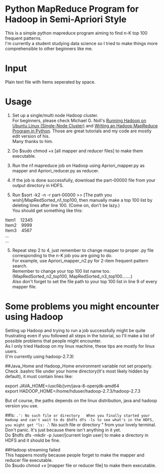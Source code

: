 # Python MapReduce Program for Hadoop in Semi-Apriori Style

This is a simple python mapreduce program aiming to find n-K top 100 frequent patterns.  
I'm currently a student studying data science so I tried to make things more comprehensible to other beginners like me.  

# Input
Plain text file with Items seperated by space.

# Usage

1. Set up a single/multi node Hadoop cluster.  
For beginners, please check Michael G. Noll's [Running Hadoop on Ubuntu Linux (Single-Node Cluster)](http://www.michael-noll.com/tutorials/running-hadoop-on-ubuntu-linux-single-node-cluster/) and [Writing an Hadoop MapReduce Program in Python](http://www.michael-noll.com/tutorials/writing-an-hadoop-mapreduce-program-in-python/). Those are great tutorials and my code are mostly edit version of his.  
Many thanks to him.

2. Do $sudo chmod +x [all mapper and reducer files] to make them executable.

3. Run the n1 mapreduce job on Hadoop using Apriori_mapper.py as mapper and Apriori_reducer.py as reducer.

4. If the job is done successfully, download the part-00000 file from your output directory in HDFS.

5. Run $sort -k2 -n -r part-00000 >> [The path you wish]/MapRedSorted_n1_top100, then manually make a top 100 list by deleting lines after line 100. (Come on, don't be lazy.)  
You should get something like this:  
  
Item1&nbsp;&nbsp;&nbsp;&nbsp;12345  
Item2&nbsp;&nbsp;&nbsp;&nbsp;9999  
Item3&nbsp;&nbsp;&nbsp;&nbsp;4567  
...  
...  
  

5. Repeat step 2 to 4, just remember to change mapper to proper .py file corresponding to the n-K job you are going to do.  
For example, use Apriori_mapper_n2.py for 2-item frequent pattern search.   
Remember to change your top 100 list name too.(MapRedSorted_n2_top100, MapRedSorted_n3_top100.......)  
Also don't forget to set the file path to your top 100 list in line 9 of every mapper file.

# Some problems you might encounter using Hadoop

Setting up Hadoop and trying to run a job successfully might be quite frustrating even if you followed all steps in the tutorial, so I'll make a list of possible problems that people might encounter.  
As I only tried Hadoop on my linux machine, these tips are mostly for linux users.  
(I'm currently using hadoop-2.7.3)

##Java_Home and Hadoop_Home environment variable not set properly.  
Check .bashrc file under your home directory(It's most likely hidden by default), it must contain lines like:  

export JAVA_HOME=/usr/lib/jvm/java-8-openjdk-amd64  
export HADOOP_HOME=/home/hduser/hadoop-2.7.3/hadoop-2.7.3  

But of course, the paths depends on the linux distribution, java and hadoop version you use. 

##ls: `.': No such file or directory  
When you finally started your Hadoop and can't wait to do $hdfs dfs -ls to see what's in the HDFS, you might get "ls: `.': No such file or directory " from your lovely terminal.  
Don't panic. It's just because there isn't anything in it yet.  
Do $hdfs dfs -mkdir -p /user/[current login user] to make a directory in HDFS and it should be fine.

##Hadoop streaming failed  
This happens mostly because people forget to make the mapper and reducer file executable.  
Do $sudo chmod +x [mapper file or reducer file] to make them executable.
